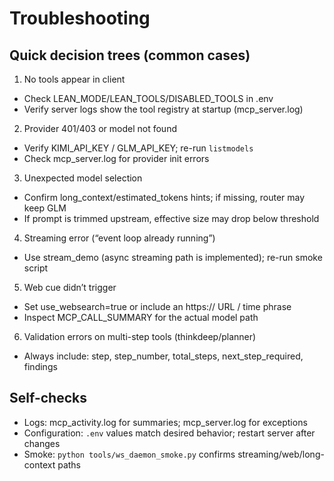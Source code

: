 # Troubleshooting

## Quick decision trees (common cases)

1) No tools appear in client
- Check LEAN_MODE/LEAN_TOOLS/DISABLED_TOOLS in .env
- Verify server logs show the tool registry at startup (mcp_server.log)

2) Provider 401/403 or model not found
- Verify KIMI_API_KEY / GLM_API_KEY; re-run `listmodels`
- Check mcp_server.log for provider init errors

3) Unexpected model selection
- Confirm long_context/estimated_tokens hints; if missing, router may keep GLM
- If prompt is trimmed upstream, effective size may drop below threshold

4) Streaming error (“event loop already running”)
- Use stream_demo (async streaming path is implemented); re-run smoke script

5) Web cue didn’t trigger
- Set use_websearch=true or include an https:// URL / time phrase
- Inspect MCP_CALL_SUMMARY for the actual model path

6) Validation errors on multi-step tools (thinkdeep/planner)
- Always include: step, step_number, total_steps, next_step_required, findings

## Self-checks
- Logs: mcp_activity.log for summaries; mcp_server.log for exceptions
- Configuration: `.env` values match desired behavior; restart server after changes
- Smoke: `python tools/ws_daemon_smoke.py` confirms streaming/web/long-context paths

